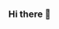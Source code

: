 ### Hi there 👋

<!--
- 🔭 I’m currently working on petbioifam blog
- 🌱 I’m currently learning jekyll, javascript.
- 🤔 I’m looking for help with non-programmer admininistrator inteface.
- 💬 Ask me about html/css.
- 📫 How to reach me: noenatal2010@gmail.com.
-->
